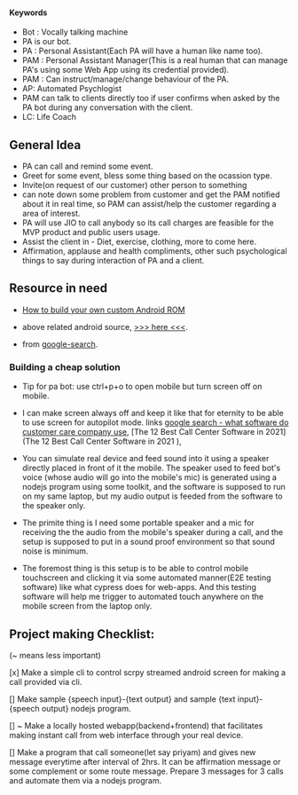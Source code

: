 #### Keywords

- Bot : Vocally talking machine
- PA is our bot.
- PA : Personal Assistant(Each PA will have a human like name too).
- PAM : Personal Assistant Manager(This is a real human that can manage PA's using some Web App using its credential provided).
- PAM : Can instruct/manage/change behaviour of the PA.
- AP: Automated Psychlogist
- PAM can talk to clients directly too if user confirms when asked by the PA bot during any conversation with the client.
- LC: Life Coach

## General Idea

- PA can call and remind some event.
- Greet for some event, bless some thing based on the ocassion type.
- Invite(on request of our customer) other person to something
- can note down some problem from customer and get the PAM notified about it in real time, so PAM can assist/help the customer regarding a area of interest.
- PA will use JIO to call anybody so its call charges are feasible for the MVP product and public users usage.
- Assist the client in - Diet, exercise, clothing, more to come here.
- Affirmation, applause and health compliments, other such psychological things to say during interaction of PA and a client.

## Resource in need

- [How to build your own custom Android ROM](https://www.androidauthority.com/build-custom-android-rom-720453/#:~:text=Download%20and%20build%20Android%20from,and%20then%20read%20it%20again.)

- above related android source, [>>> here <<<](https://source.android.com/setup/build/requirements).

- from [google-search](https://www.google.com/search?newwindow=1&rlz=1C1CHBD_enIN917IN917&sxsrf=ALeKk03bkyPYTqRtX9prpp7lAPELTcck7A%3A1614008664965&ei=WNEzYN6zOsyCyAP6mayYAg&q=make+an+android+os&oq=make+an+android+os&gs_lcp=Cgdnd3Mtd2l6EAMyBggAEBYQHjIFCAAQhgMyBQgAEIYDMgUIABCGAzIFCAAQhgM6BwgAEEcQsAM6BwgjEOoCECc6BAgjECc6BAgAEEM6BQgAEJECOgUIABCxAzoECC4QQzoLCC4QsQMQxwEQowI6BwgAELEDEEM6CAgAELEDEIMBOgIIAFCK8IYBWOOMhwFg9o2HAWgCcAF4AIAB0gKIAd4akgEIMC4xOC4xLjGYAQCgAQGqAQdnd3Mtd2l6sAEKyAEIwAEB&sclient=gws-wiz&ved=0ahUKEwjev47p6v3uAhVMAXIKHfoMCyMQ4dUDCA0&uact=5).

### Building a cheap solution

- Tip for pa bot: use ctrl+p+o to open mobile but turn screen off on mobile.

- I can make screen always off and keep it like that for eternity to be able to use screen for autopilot mode.
  links [google search - what software do customer care company use](https://www.google.com/search?q=what+software+do+customer+care+use+to+manage+calls&rlz=1C1CHBD_enIN917IN917&oq=what+software+do+customer+care+use+to+manage+calls&aqs=chrome..69i57j33i160.21817j0j1&sourceid=chrome&ie=UTF-8), [The 12 Best Call Center Software in 2021](The 12 Best Call Center Software in 2021
  ),

- You can simulate real device and feed sound into it using a speaker directly placed in front of it the mobile. The speaker used to feed bot's voice (whose audio will go into the mobile's mic) is generated using a nodejs program using some toolkit, and the software is supposed to run on my same laptop, but my audio output is feeded from the software to the speaker only.

- The primite thing is I need some portable speaker and a mic for receiving the the audio from the mobile's speaker during a call, and the setup is supposed to put in a sound proof environment so that sound noise is minimum.

- The foremost thing is this setup is to be able to control mobile touchscreen and clicking it via some automated manner(E2E testing software) like what cypress does for web-apps. And this testing software will help me trigger to automated touch anywhere on the mobile screen from the laptop only.


## Project making Checklist: 

(~ means less important) 

[x] Make a simple cli to control scrpy streamed android screen for making a call provided via cli.

[] Make sample {speech input}-{text output} and sample {text input}-{speech output} nodejs program.

[] ~ Make a locally hosted webapp(backend+frontend) that facilitates making instant call from web interface through your real device.

[] Make a  program that call someone(let say priyam) and gives new message everytime after interval of 2hrs. It can be affirmation message or some complement or some route message. Prepare 3 messages for 3 calls and automate them via a nodejs program.
